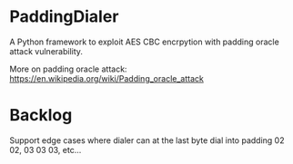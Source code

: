 # PaddingDialer
A Python framework to exploit AES CBC encrpytion with padding oracle attack vulnerability.

More on padding oracle attack:
https://en.wikipedia.org/wiki/Padding_oracle_attack


# Backlog
Support edge cases where dialer can at the last byte dial into padding 02 02, 03 03 03, etc...

